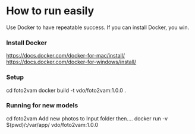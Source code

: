 # How to run easily
Use Docker to have repeatable success.  If you can install Docker, you win.

### Install Docker
https://docs.docker.com/docker-for-mac/install/
https://docs.docker.com/docker-for-windows/install/

### Setup
cd foto2vam
docker build -t vdo/foto2vam:1.0.0 .

### Running for new models
cd foto2vam
Add new photos to Input folder then....
docker run -v $(pwd)/:/var/app/ vdo/foto2vam:1.0.0
